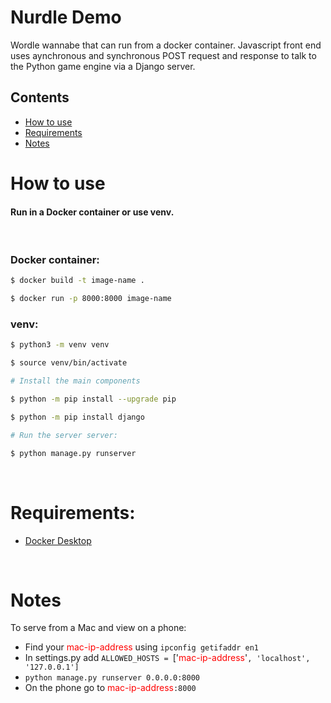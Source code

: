 # Nurdle Demo

Wordle wannabe that can run from a docker container. Javascript front end uses aynchronous and synchronous POST request and response to talk to the Python game engine via a Django server.

## Contents
* [How to use](#how-to-use)
* [Requirements](#requirements)
* [Notes](#notes)

# How to use
#### Run in a Docker container or use venv.
<br>

### Docker container:
```bash
$ docker build -t image-name .

$ docker run -p 8000:8000 image-name
```
### venv:
```bash
$ python3 -m venv venv

$ source venv/bin/activate

# Install the main components

$ python -m pip install --upgrade pip

$ python -m pip install django

# Run the server server: 

$ python manage.py runserver
```
<br>

# Requirements:
- [Docker Desktop](https://www.docker.com/products/docker-desktop/)

<br>

# Notes
To serve from a Mac and view on a phone:

- Find your <span style="color:red">mac-ip-address</span> using `ipconfig getifaddr en1`
- In settings.py add `ALLOWED_HOSTS = `['<span style="color:red">mac-ip-address</span>'`, 'localhost', '127.0.0.1']`
- `python manage.py runserver 0.0.0.0:8000`
- On the phone go to <span style="color:red">mac-ip-address</span>`:8000`